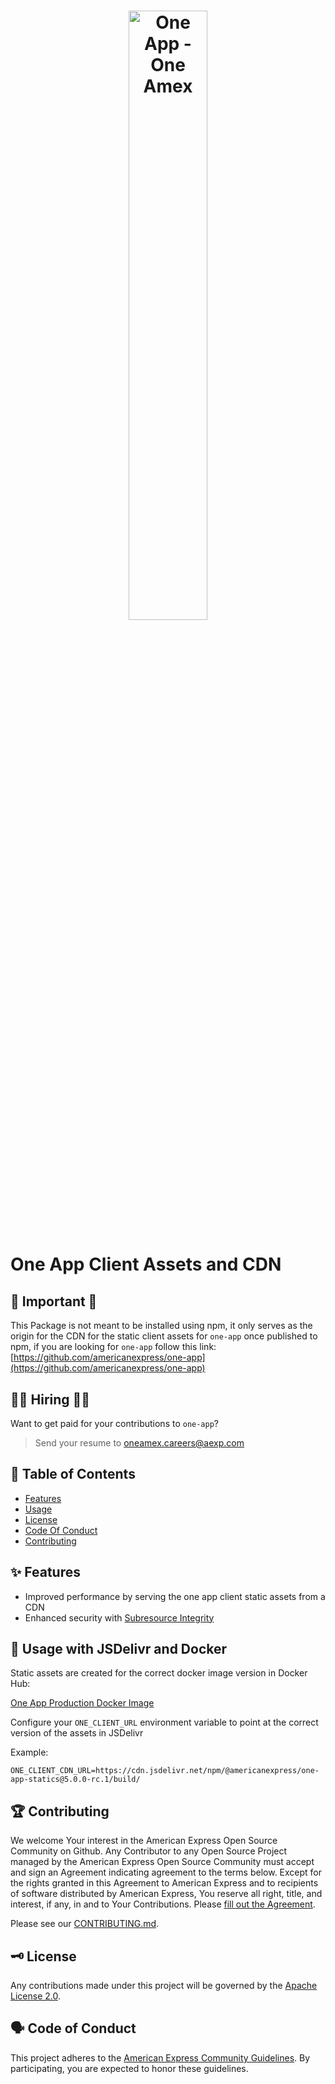 <h1 align="center">
  <img src='https://github.com/americanexpress/one-app/raw/main/one-app.png' alt="One App - One Amex" width='50%'/>
</h1>

# One App Client Assets and CDN

## 🚨 Important 🚨  

This Package is not meant to be installed using npm, it only serves as the origin for the CDN for the static client assets for `one-app` once published to npm,
if you are looking for `one-app` follow this link: [https://github.com/americanexpress/one-app](https://github.com/americanexpress/one-app)


## 👩‍💻 Hiring 👨‍💻

Want to get paid for your contributions to `one-app`?
> Send your resume to oneamex.careers@aexp.com

## 📖 Table of Contents

* [Features](#-features)
* [Usage](#-usage)
* [License](#-license)
* [Code Of Conduct](#-code-of-conduct)
* [Contributing](#-contributing)

## ✨ Features

- Improved performance by serving the one app client static assets from a CDN
- Enhanced security with [Subresource Integrity](https://developer.mozilla.org/en-US/docs/Web/Security/Subresource_Integrity)

## 🤹‍ Usage with JSDelivr and Docker

Static assets are created for the correct docker image version in Docker Hub:

[One App Production Docker Image](https://hub.docker.com/r/oneamex/one-app) 

Configure your `ONE_CLIENT_URL` environment variable to point at the correct version of the assets in JSDelivr

Example:

`ONE_CLIENT_CDN_URL=https://cdn.jsdelivr.net/npm/@americanexpress/one-app-statics@5.0.0-rc.1/build/`



## 🏆 Contributing

We welcome Your interest in the American Express Open Source Community on Github.
Any Contributor to any Open Source Project managed by the American Express Open
Source Community must accept and sign an Agreement indicating agreement to the
terms below. Except for the rights granted in this Agreement to American Express
and to recipients of software distributed by American Express, You reserve all
right, title, and interest, if any, in and to Your Contributions. Please [fill
out the Agreement](https://cla-assistant.io/americanexpress/one-app).

Please see our [CONTRIBUTING.md](https://github.com/americanexpress/one-app/blob/main/CONTRIBUTING.md).

## 🗝️ License

Any contributions made under this project will be governed by the [Apache License
2.0](./LICENSE.txt).

## 🗣️ Code of Conduct

This project adheres to the [American Express Community Guidelines](https://github.com/americanexpress/one-app/blob/main/CODE_OF_CONDUCT.md).
By participating, you are expected to honor these guidelines.
